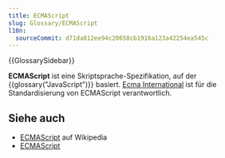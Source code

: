 ```yaml
---
title: ECMAScript
slug: Glossary/ECMAScript
l10n:
  sourceCommit: d71da812ee94c20658cb1916a123a42254ea545c
---
```


{{GlossarySidebar}}

**ECMAScript** ist eine Skriptsprache-Spezifikation, auf der {{glossary("JavaScript")}} basiert. [Ecma International](https://ecma-international.org/) ist für die Standardisierung von ECMAScript verantwortlich.

## Siehe auch

- [ECMAScript](https://en.wikipedia.org/wiki/ECMAScript) auf Wikipedia
- [ECMAScript](https://ecma-international.org/publications-and-standards/standards/ecma-262/)
